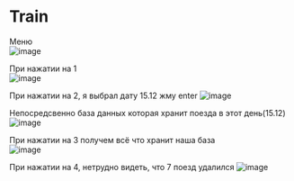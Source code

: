 # Train

Меню                                                                                    
![image](https://user-images.githubusercontent.com/74174732/141681476-bb5707a5-3df7-4523-ad4a-de33a2ea7222.png)

При нажатии на 1                                                                    
![image](https://user-images.githubusercontent.com/74174732/141681491-63467625-1ba7-4d7a-a762-74d088556dcc.png)

При нажатии на 2, я выбрал дату 15.12 жму enter
![image](https://user-images.githubusercontent.com/74174732/141681520-5e3f52d2-50e3-4858-b003-1b4bdf7a173e.png)

Непосредсвенно база данных которая хранит поезда в этот день(15.12)
![image](https://user-images.githubusercontent.com/74174732/141681571-37218bd7-24a9-4071-b554-756705cdb6bc.png)


При нажатии на 3 получем всё что хранит наша база                                          
![image](https://user-images.githubusercontent.com/74174732/141681622-91c08f3b-c605-423a-9a69-5d1a2244233f.png)

При нажатии на 4, нетрудно видеть, что 7 поезд удалился
![image](https://user-images.githubusercontent.com/74174732/141681701-aa2565cc-5f2c-4c82-b217-ed470ffcef7e.png)
